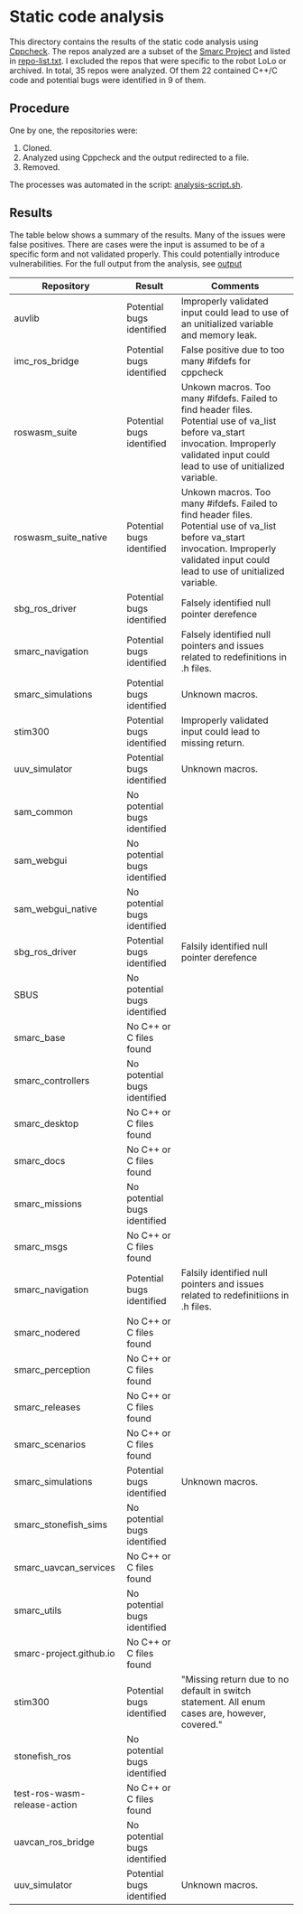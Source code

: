 # Static code analysis

This directory contains the results of the static code analysis using [Cppcheck](https://cppcheck.sourceforge.io/). The repos analyzed are a subset of the [Smarc Project](https://github.com/smarc-project/) and listed in [repo-list.txt](repo-list.txt). I excluded the repos that were specific to the robot LoLo or archived. In total, 35 repos were analyzed. Of them 22 contained C++/C code and potential bugs were identified in 9 of them.

## Procedure

One by one, the repositories were:

1. Cloned.
1. Analyzed using Cppcheck and the output redirected to a file.
1. Removed.

The processes was automated in the script: [analysis-script.sh](analysis-script.sh).

## Results

The table below shows a summary of the results. Many of the issues were false positives. There are cases were the input is assumed to be of a specific form and not validated properly. This could potentially introduce vulnerabilities. For the full output from the analysis, see [output](./output/)

| **Repository**               | **Result**                   | **Comments**                                                                                                                                                                             |
| ---------------------------- | ---------------------------- | ---------------------------------------------------------------------------------------------------------------------------------------------------------------------------------------- |
| auvlib                       | Potential bugs identified    | Improperly validated input could lead to use of an unitialized variable and memory leak.                                                                                                 |
| imc_ros_bridge               | Potential bugs identified    | False positive due to too many #ifdefs for cppcheck                                                                                                                                      |
| roswasm_suite                | Potential bugs identified    | Unkown macros. Too many #ifdefs. Failed to find header files. Potential use of va_list before va_start invocation. Improperly validated input could lead to use of unitialized variable. |
| roswasm_suite_native         | Potential bugs identified    | Unkown macros. Too many #ifdefs. Failed to find header files. Potential use of va_list before va_start invocation. Improperly validated input could lead to use of unitialized variable. |
| sbg_ros_driver               | Potential bugs identified    | Falsely identified null pointer derefence                                                                                                                                                |
| smarc_navigation             | Potential bugs identified    | Falsely identified null pointers and issues related to redefinitions in .h files.                                                                                                        |
| smarc_simulations            | Potential bugs identified    | Unknown macros.                                                                                                                                                                          |
| stim300                      | Potential bugs identified    | Improperly validated input could lead to missing return.                                                                                                                                 |
| uuv_simulator                | Potential bugs identified    | Unknown macros.                                                                                                                                                                          |
| sam_common                   | No potential bugs identified |                                                                                                                                                                                          |
| sam_webgui                   | No potential bugs identified |                                                                                                                                                                                          |
| sam_webgui_native            | No potential bugs identified |                                                                                                                                                                                          |
| sbg_ros_driver               | Potential bugs identified    | Falsily identified null pointer derefence                                                                                                                                                |
| SBUS                         | No potential bugs identified |                                                                                                                                                                                          |
| smarc_base                   | No C++ or C files found      |                                                                                                                                                                                          |
| smarc_controllers            | No potential bugs identified |                                                                                                                                                                                          |
| smarc_desktop                | No C++ or C files found      |                                                                                                                                                                                          |
| smarc_docs                   | No C++ or C files found      |                                                                                                                                                                                          |
| smarc_missions               | No potential bugs identified |                                                                                                                                                                                          |
| smarc_msgs                   | No C++ or C files found      |                                                                                                                                                                                          |
| smarc_navigation             | Potential bugs identified    | Falsily identified null pointers and issues related to redefinitiions in .h files.                                                                                                       |
| smarc_nodered                | No C++ or C files found      |                                                                                                                                                                                          |
| smarc_perception             | No C++ or C files found      |                                                                                                                                                                                          |
| smarc_releases               | No C++ or C files found      |                                                                                                                                                                                          |
| smarc_scenarios              | No C++ or C files found      |                                                                                                                                                                                          |
| smarc_simulations            | Potential bugs identified    | Unknown macros.                                                                                                                                                                          |
| smarc_stonefish_sims         | No potential bugs identified |                                                                                                                                                                                          |
| smarc_uavcan_services        | No C++ or C files found      |                                                                                                                                                                                          |
| smarc_utils                  | No potential bugs identified |                                                                                                                                                                                          |
| smarc-project.github.io      | No C++ or C files found      |                                                                                                                                                                                          |
| stim300                      | Potential bugs identified    | "Missing return due to no default in switch statement. All enum cases are, however, covered."                                                                                            |
| stonefish_ros                | No potential bugs identified |                                                                                                                                                                                          |
| test-ros-wasm-release-action | No C++ or C files found      |                                                                                                                                                                                          |
| uavcan_ros_bridge            | No potential bugs identified |                                                                                                                                                                                          |
| uuv_simulator                | Potential bugs identified    | Unknown macros.                                                                                                                                                                          |
